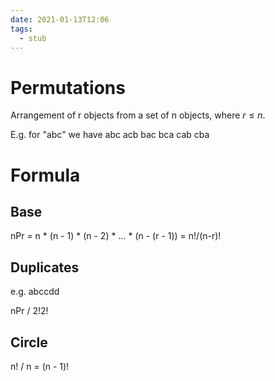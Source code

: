 ```yaml
---
date: 2021-01-13T12:06
tags: 
  - stub
---
```


# Permutations

Arrangement of r objects from a set of n objects, where $r \leq n$.

E.g. for "abc" we have abc acb bac bca cab cba

# Formula

## Base

nPr = n * (n - 1) * (n - 2) * ... * (n - (r - 1))
    = n!/(n-r)!

## Duplicates

e.g. abccdd

nPr / 2!2!

## Circle

n! / n = (n - 1)!
